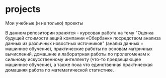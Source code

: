 # projects
Мои учебные (и не только) проекты

В данном репозитории хранятся - курсовая работа на тему "Оценка будущей стоимости акций компании «Сбербанк» посредством анализа данных из различных новостных источников" (анализ данных + машинное обучение), практические работы по основам матричных вычислений, домашние и лаборатрная работы по пролегоменам к сильному искусственному интеллекту (что-то предвещающее машинное обучение), а также пока что единственная практическая домашняя работа по математической статистике.
